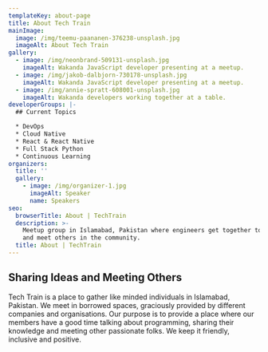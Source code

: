 ```yaml
---
templateKey: about-page
title: About Tech Train
mainImage:
  image: /img/teemu-paananen-376238-unsplash.jpg
  imageAlt: About Tech Train
gallery:
  - image: /img/neonbrand-509131-unsplash.jpg
    imageAlt: Wakanda JavaScript developer presenting at a meetup.
  - image: /img/jakob-dalbjorn-730178-unsplash.jpg
    imageAlt: Wakanda JavaScript developer presenting at a meetup.
  - image: /img/annie-spratt-608001-unsplash.jpg
    imageAlt: Wakanda developers working together at a table.
developerGroups: |-
  ## Current Topics

  * DevOps
  * Cloud Native
  * React & React Native
  * Full Stack Python
  * Continuous Learning
organizers:
  title: ''
  gallery:
    - image: /img/organizer-1.jpg
      imageAlt: Speaker
      name: Speakers
seo:
  browserTitle: About | TechTrain
  description: >-
    Meetup group in Islamabad, Pakistan where engineers get together to learn
    and meet others in the community.
  title: About | TechTrain
---
```

## Sharing Ideas and Meeting Others

Tech Train is a place to gather like minded individuals in Islamabad, Pakistan. We meet in borrowed spaces, graciously provided by different companies and organisations. Our purpose is to provide a place where our members have a good time talking about programming, sharing their knowledge and meeting other passionate folks. We keep it friendly, inclusive and positive.
